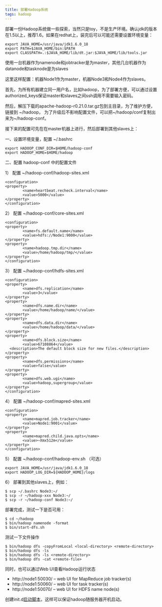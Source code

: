 ```yaml
---
title: 部署Hadoop系统
tags: hadoop
---
```


部署一份Hadoop系统做一些探索，当然只是toy，不是生产环境。确认jdk的版本在1.5以上，推荐1.6。如果在redhat上，装完后可以可能还需要设置环境变量：

    export JAVA_HOME=/usr/java/jdk1.6.0_18
    export PATH=$JAVA_HOME/bin:$PATH
    export CLASSPATH=.:$JAVA_HOME/lib/dt.jar:$JAVA_HOME/lib/tools.jar

使用一台机器作为namenode和jobtracker是为master，其他几台机器作为datanode和tasknode是为slaves

这里这样配置：机器Node1作为master，机器Node3和Node4作为slaves。

首先，为所有机器建立同一用户名，比如hadoop，为了部署方便，可以通过设置authorized_keys保证master和slaves之间ssh调用不需要输入密码。

然后，解压下载的apache-hadoop-r0.21.0.tar.gz包到主目录，为了维护方便，链接到 ~/hadoop， 为了升级后不影响配置文件，可以把~/hadoop/conf复制出来为~/hadoop-conf。

接下来的配置可先在在master机器上进行，然后部署到其他slaves上：

一、设置环境变量，配置 ~/.bashrc

    export HADOOP_CONF_DIR=$HOME/hadoop-conf
    export HADOOP_HOME=$HOME/hadoop

二、配置 hadoop-conf 中的配置文件

1） 配置 ~/hadoop-conf/hadoop-sites.xml

    <configuration>
    <property>
            <name>heartbeat.recheck.interval</name>
            <value>5000</value>
    </property>
    </configuration>

2） 配置 ~/hadoop-conf/core-sites.xml

    <configuration>
    <property>
            <name>fs.default.name</name>
            <value>hdfs://Node1:9000</value>
    </property>
    <property>
            <name>hadoop.tmp.dir</name>
            <value>/home/hadoop/tmp/</value>
    </property>
    </configuration>

3） 配置 ~/hadoop-conf/hdfs-sites.xml

    <configuration>
    <property>
            <name>dfs.replication</name>
            <value>3</value>
    </property>
    <property>
            <name>dfs.name.dir</name>
            <value>/home/hadoop/name/</value>
    </property>
    <property>
            <name>dfs.data.dir</name>
            <value>/home/hadoop/data/</value>
    </property>
    <property>
            <name>dfs.block.size</name>
            <value>67108864</value>
      <description>The default block size for new files.</description>
    </property>
    <property>
            <name>dfs.permissions</name>
            <value>false</value>
    </property>
    <property>
            <name>dfs.web.ugi</name>
            <value>hadoop,supergroup</value>
    </property>
    </configuration>

4） 配置 ~/hadoop-conf/mapred-sites.xml

    <configuration>
    <property>
            <name>mapred.job.tracker</name>
            <value>Node1:9001</value>
    </property>
    <property>
            <name>mapred.child.java.opts</name>
            <value>~Xmx512m</value>
    </property>
    </configuration>

5） 配置 ~/hadoop-conf/hadoop-env.sh （可选）

    export JAVA_HOME=/usr/java/jdk1.6.0_18
    export HADOOP_LOG_DIR=${HADOOP_HOME}/logs

6） 部署到其他slaves上，例如：

    $ scp ~/.bashrc Node3:~/
    $ scp -r ~/hadoop-xxx Node3:~/
    $ scp -r ~/hadoop-conf Node3:~/

部署完成，测试一下是否可用：

    $ cd ~/hadoop
    $ bin/hadoop namenode -format
    $ bin/start-dfs.sh

测试一下文件操作

    $ bin/hadoop dfs -copyFromLocal <local-directory> <remote-directory>
    $ bin/hadoop dfs -ls
    $ bin/hadoop dfs -ls <remote-directory>
    $ bin/hadoop dfs -cat <remote-file>

同时，也可以通过Web UI查看Hadoop运行状态

- http://node1:50030/ – web UI for MapReduce job tracker(s)
- http://node1:50060/ – web UI for task tracker(s)
- http://node1:50070/ – web UI for HDFS name node(s)

创建init.d[启动脚本](http://d.pr/n/vWeM)，这样可以保证hadoop随服务器开机启动。
